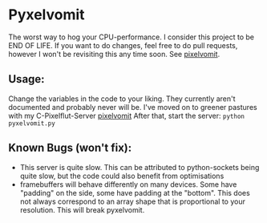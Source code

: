 # Pyxelvomit

The worst way to hog your CPU-performance. I consider this project to be END OF LIFE. If you want to do changes, feel free to do pull requests, however I won't be revisiting this any time soon. See [pixelvomit](https://github.com/jarainf/pixelvomit).

## Usage:
Change the variables in the code to your liking. They currently aren't documented and probably never will be. I've moved on to greener pastures with my C-Pixelflut-Server [pixelvomit](https://github.com/jarainf/pixelvomit)
After that, start the server:
`python pyxelvomit.py`

## Known Bugs (won't fix):
- This server is quite slow. This can be attributed to python-sockets being quite slow, but the code could also benefit from optimisations
- framebuffers will behave differently on many devices. Some have "padding" on the side, some have padding at the "bottom". This does not always correspond to an array shape that is proportional to your resolution. This will break pyxelvomit.
